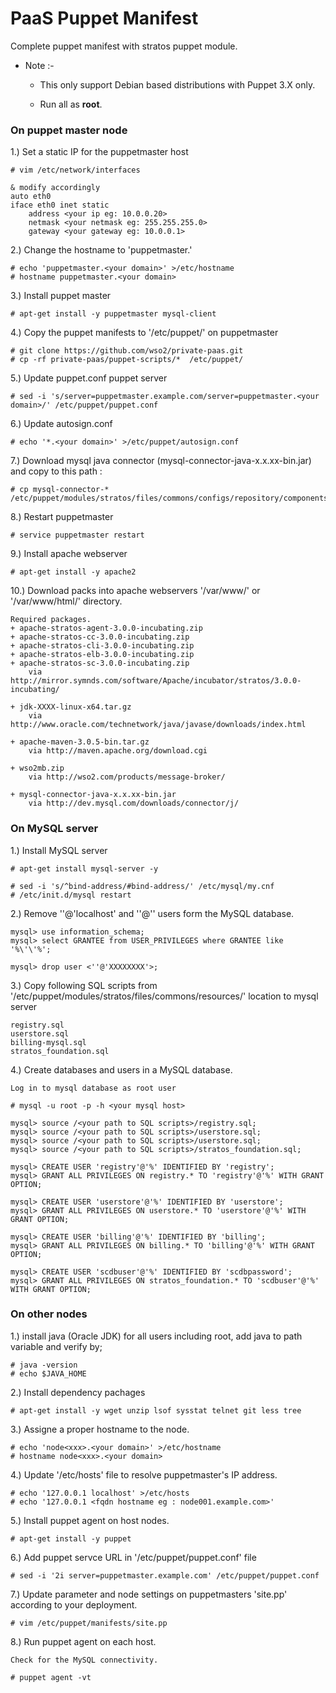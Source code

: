 PaaS Puppet Manifest
==============

Complete puppet manifest with stratos puppet module. 

* Note :-

    + This only support Debian based distributions with Puppet 3.X only.
    
    + Run all as __root__.


### On puppet master node 

1.) Set a static IP for the puppetmaster host

    # vim /etc/network/interfaces
     
    & modify accordingly 
    auto eth0
    iface eth0 inet static
        address <your ip eg: 10.0.0.20>
        netmask <your netmask eg: 255.255.255.0>
        gateway <your gateway eg: 10.0.0.1>

2.) Change the hostname to 'puppetmaster.<your domain>' 

    # echo 'puppetmaster.<your domain>' >/etc/hostname
    # hostname puppetmaster.<your domain>

3.) Install puppet master

    # apt-get install -y puppetmaster mysql-client 

4.) Copy the puppet manifests to '/etc/puppet/' on puppetmaster

    # git clone https://github.com/wso2/private-paas.git
    # cp -rf private-paas/puppet-scripts/*  /etc/puppet/

5.) Update puppet.conf puppet server

    # sed -i 's/server=puppetmaster.example.com/server=puppetmaster.<your domain>/' /etc/puppet/puppet.conf 
    
6.) Update autosign.conf

    # echo '*.<your domain>' >/etc/puppet/autosign.conf

7.) Download mysql java connector (mysql-connector-java-x.x.xx-bin.jar) and copy to this path :

    # cp mysql-connector-* /etc/puppet/modules/stratos/files/commons/configs/repository/components/lib/

8.) Restart puppetmaster

    # service puppetmaster restart

9.) Install apache webserver

    # apt-get install -y apache2
    
10.) Download packs into apache webservers '/var/www/' or '/var/www/html/' directory.

    Required packages.
    + apache-stratos-agent-3.0.0-incubating.zip
    + apache-stratos-cc-3.0.0-incubating.zip
    + apache-stratos-cli-3.0.0-incubating.zip
    + apache-stratos-elb-3.0.0-incubating.zip
    + apache-stratos-sc-3.0.0-incubating.zip
        via http://mirror.symnds.com/software/Apache/incubator/stratos/3.0.0-incubating/
        
    + jdk-XXXX-linux-x64.tar.gz
        via http://www.oracle.com/technetwork/java/javase/downloads/index.html
        
    + apache-maven-3.0.5-bin.tar.gz
        via http://maven.apache.org/download.cgi
     
    + wso2mb.zip
        via http://wso2.com/products/message-broker/
        
    + mysql-connector-java-x.x.xx-bin.jar
        via http://dev.mysql.com/downloads/connector/j/
        

### On MySQL server

1.) Install MySQL server

    # apt-get install mysql-server -y
     
    # sed -i 's/^bind-address/#bind-address/' /etc/mysql/my.cnf
    # /etc/init.d/mysql restart

2.) Remove ''@'localhost' and ''@'<mysql server hostname>' users form the MySQL database.

    mysql> use information_schema;
    mysql> select GRANTEE from USER_PRIVILEGES where GRANTEE like '%\'\'%';
     
    mysql> drop user <''@'XXXXXXXX'>;

3.) Copy following SQL scripts from '/etc/puppet/modules/stratos/files/commons/resources/' location 
    to mysql server

    registry.sql
    userstore.sql
    billing-mysql.sql
    stratos_foundation.sql
    
4.) Create databases and users in a MySQL database.

    Log in to mysql database as root user 
     
    # mysql -u root -p -h <your mysql host>
     
    mysql> source /<your path to SQL scripts>/registry.sql; 
    mysql> source /<your path to SQL scripts>/userstore.sql;
    mysql> source /<your path to SQL scripts>/userstore.sql;
    mysql> source /<your path to SQL scripts>/stratos_foundation.sql;
     
    mysql> CREATE USER 'registry'@'%' IDENTIFIED BY 'registry';
    mysql> GRANT ALL PRIVILEGES ON registry.* TO 'registry'@'%' WITH GRANT OPTION;
     
    mysql> CREATE USER 'userstore'@'%' IDENTIFIED BY 'userstore';
    mysql> GRANT ALL PRIVILEGES ON userstore.* TO 'userstore'@'%' WITH GRANT OPTION;
     
    mysql> CREATE USER 'billing'@'%' IDENTIFIED BY 'billing';
    mysql> GRANT ALL PRIVILEGES ON billing.* TO 'billing'@'%' WITH GRANT OPTION;
     
    mysql> CREATE USER 'scdbuser'@'%' IDENTIFIED BY 'scdbpassword';
    mysql> GRANT ALL PRIVILEGES ON stratos_foundation.* TO 'scdbuser'@'%' WITH GRANT OPTION;

### On other nodes

1.) install java (Oracle JDK) for all users including root, add java to path variable and verify by;

    # java -version
    # echo $JAVA_HOME

2.) Install dependency pachages

    # apt-get install -y wget unzip lsof sysstat telnet git less tree

3.) Assigne a proper hostname to the node.

    # echo 'node<xxx>.<your domain>' >/etc/hostname
    # hostname node<xxx>.<your domain>

4.) Update '/etc/hosts' file to resolve puppetmaster's IP address.

    # echo '127.0.0.1 localhost' >/etc/hosts
    # echo '127.0.0.1 <fqdn hostname eg : node001.example.com>'

5.) Install puppet agent on host nodes.

    # apt-get install -y puppet

6.) Add puppet servce URL in '/etc/puppet/puppet.conf' file

    # sed -i '2i server=puppetmaster.example.com' /etc/puppet/puppet.conf

7.) Update parameter and node settings on puppetmasters 'site.pp' according to your deployment.

    # vim /etc/puppet/manifests/site.pp 

8.) Run puppet agent on each host.

    Check for the MySQL connectivity.
     
    # puppet agent -vt

